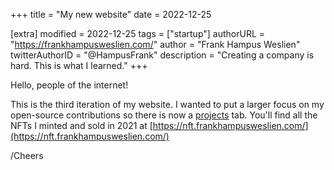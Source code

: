 +++
title = "My new website"
date = 2022-12-25

[extra]
modified = 2022-12-25
tags = ["startup"]
authorURL = "https://frankhampusweslien.com/"
author = "Frank Hampus Weslien"
twitterAuthorID = "@HampusFrank"
description = "Creating a company is hard. This is what I learned."
+++

Hello, people of the internet!

This is the third iteration of my website.
I wanted to put a larger focus on my open-source contributions so there is now
a [projects](/projects) tab. You'll find all the NFTs I minted and sold in 2021 at
[https://nft.frankhampusweslien.com/](https://nft.frankhampusweslien.com/)

/Cheers
